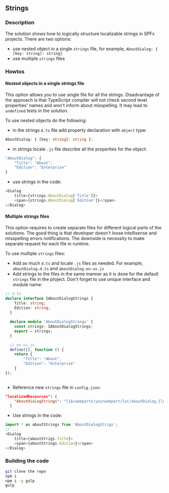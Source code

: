 ## Strings

### Description
The solution shows how to logically structure localizable strings in SPFx projects.
There are two options:
- use nested object in a single `strings` file, for example, `AboutDialog: { [key: string]: string}`
- use multiple `strings` files

### Howtos
#### Nested objects in a single strings file
This option allows you to use single file for all the strings. Disadvantage of the approach is that TypeScript compiler will not check second level properties' names and won't inform about misspelling. It may lead to `undefined` texts in the solution.

To use nested objects do the following:
- in the strings `d.ts` file add property declaration with `object` type:
```typescript
AboutDialog: { [key: string]: string };
```
- in strings locale `.js` file describe all the properties for the object:
```javascript
"AboutDialog": {
    "Title": "About",
    "Edition": "Enterprise"
}
```
- use strings in the code:
```typescript
<Dialog
    title={strings.AboutDialog['Title']}>
    <span>{strings.AboutDialog['Edition']}</span>
</Dialog>
```

#### Multiple strings files
This option requires to create separate files for different logical parts of the solutions. The good thing is that developer doesn't loose intellisense and misspelling errors notifications. The downside is necessity to make separate request for each file in runtime.

To use multiple `strings` files:
- Add as much `d.ts` and locale `.js` files as needed. For example, `aboutDialog.d.ts` and `aboutDialog.en-us.js`
- Add strings to the files in the same manner as it is done for the default `strings` file in the project. Don't forget to use unique interface and module name:
```typescript
// d.ts
declare interface IAboutDialogStrings {
    Title: string;
    Edition: string;
  }
  
  declare module 'AboutDialogStrings' {
    const strings: IAboutDialogStrings;
    export = strings;
  }

  // en-us.js
  define([], function () {
    return {
        "Title": "About",
        "Edition": "Enterprise"
    }
});
  
```

- Reference new `strings` file in `config.json`:
```json
"localizedResources": {
    "AboutDialogStrings": "lib/webparts/yourwebpart/loc/aboutDialog.{locale}.js"
  }
```

- Use strings in the code:
```typescript
import * as aboutStrings from 'AboutDialogStrigs';
// ...
<Dialog
    title={aboutStrigs.Title}>
    <span>{aboutStrings.Edition}</span>
</Dialog>
```

### Building the code

```bash
git clone the repo
npm i
npm i -g gulp
gulp
```
